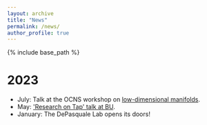 ```yaml
---
layout: archive
title: "News"
permalink: /news/
author_profile: true
---
```


{% include base_path %}

2023 
======
* July: Talk at the OCNS workshop on [low-dimensional manifolds](https://cns2023.sched.com/event/1Kd7M/low-dimensional-manifolds-of-neural-dynamics-and-their-role-in-brain-function). 
* May: ['Research on Tap' talk at BU](https://www.youtube.com/watch?v=lXQAFrmlqhU).
* January: The DePasquale Lab opens its doors!